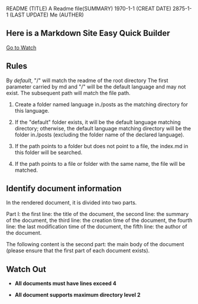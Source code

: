 README (TITLE)
A Readme file(SUMMARY)
1970-1-1 (CREAT DATE)
2875-1-1 (LAST UPDATE)
Me (AUTHER)
## Here is a Markdown Site Easy Quick Builder
[Go to Watch](https://github.com/STARTRACEX/MDStaticSiteBuilder)


## Rules

By *default*, "/" will match the readme of the root directory The first parameter carried by md and "/" will be the default language and may not exist. The subsequent path will match the file path.

1. Create a folder named language in./posts as the matching directory for this language.

2. If the "default" folder exists, it will be the default language matching directory; otherwise, the default language matching directory will be the folder in./posts (excluding the folder name of the declared language).

3. If the path points to a folder but does not point to a file, the index.md in this folder will be searched.

4. If the path points to a file or folder with the same name, the file will be matched.


## Identify document information

In the rendered document, it is divided into two parts. 

Part I: the first line: the title of the document, the second line: the summary of the document, the third line: the creation time of the document, the fourth line: the last modification time of the document, the fifth line: the author of the document.

The following content is the second part: the main body of the document (please ensure that the first part of each document exists).



## **Watch Out**

- **All documents must have lines exceed 4**

- **All document supports maximum directory level 2**